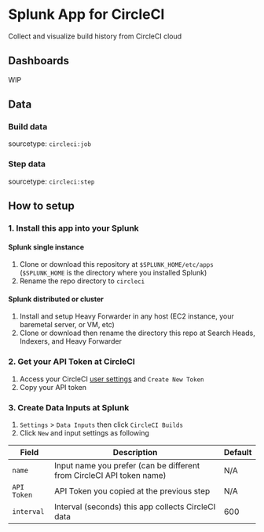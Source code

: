 # Splunk App for CircleCI

Collect and visualize build history from CircleCI cloud

## Dashboards

WIP

## Data

### Build data

sourcetype: `circleci:job`

### Step data

sourcetype: `circleci:step`

## How to setup

### 1. Install this app into your Splunk

#### Splunk single instance

1. Clone or download this repository at `$SPLUNK_HOME/etc/apps` (`$SPLUNK_HOME` is the directory where you installed Splunk)
2. Rename the repo directory to `circleci`

#### Splunk distributed or cluster

1. Install and setup Heavy Forwarder in any host (EC2 instance, your baremetal server, or VM, etc)
2. Clone or download then rename the directory this repo at Search Heads, Indexers, and Heavy Forwarder 


### 2. Get your API Token at CircleCI

1. Access your CircleCI [user settings](https://app.circleci.com/settings/user/tokens) and `Create New Token`
2. Copy your API token

### 3. Create Data Inputs at Splunk

1. `Settings` > `Data Inputs` then click `CircleCI Builds`
2. Click `New` and input settings as following 

Field | Description | Default
------|-------------|--------
`name` | Input name you prefer (can be different from CircleCI API token name) | N/A
`API Token` | API Token you copied at the previous step | N/A
`interval` | Interval (seconds) this app collects CircleCI data | 600
